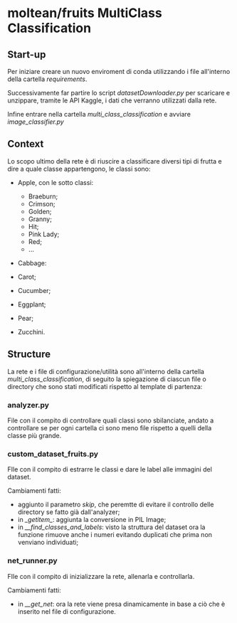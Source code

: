 # moltean/fruits MultiClass Classification

## Start-up
Per iniziare creare un nuovo enviroment di conda utilizzando i file all'interno della cartella *requirements*.

Successivamente far partire lo script *datasetDownloader.py* per scaricare e unzippare, tramite le API Kaggle, i dati che verranno utilizzati dalla rete.

Infine entrare nella cartella *multi_class_classification* e avviare *image_classifier.py*


## Context
Lo scopo ultimo della rete è di riuscire a classificare diversi tipi di frutta e dire a quale classe appartengono, le classi sono:
- Apple, con le sotto classi:
    - Braeburn;
    - Crimson;
    - Golden;
    - Granny;
    - Hit;
    - Pink Lady;
    - Red;
    - ...

- Cabbage:

- Carot;

- Cucumber;

- Eggplant;

- Pear;

- Zucchini.

## Structure
La rete e i file di configurazione/utilità sono all'interno della cartella *multi_class_classification*, di seguito la spiegazione di ciascun file o directory che sono stati modificati rispetto al template di partenza:

### analyzer.py
File con il compito di controllare quali classi sono sbilanciate, andato a controllare se per ogni cartella ci sono meno file rispetto a quelli della classe più grande.

### custom_dataset_fruits.py
FIle con il compito di estrarre le classi e dare le label alle immagini del dataset.

Cambiamenti fatti:
- aggiunto il parametro *skip*, che peremtte di evitare il controllo delle directory se fatto già dall'analyzer;
- in *\__getitem__*: aggiunta la conversione in PIL Image;
- in *__find_classes_and_labels*: visto la struttura del dataset ora la funzione rimuove anche i numeri evitando duplicati che prima non venviano individuati;

### net_runner.py
FIle con il compito di inizializzare la rete, allenarla e controllarla.

Cambiamenti fatti:
- in *__get_net*: ora la rete viene presa dinamicamente in base a ciò che è inserito nel file di configurazione.